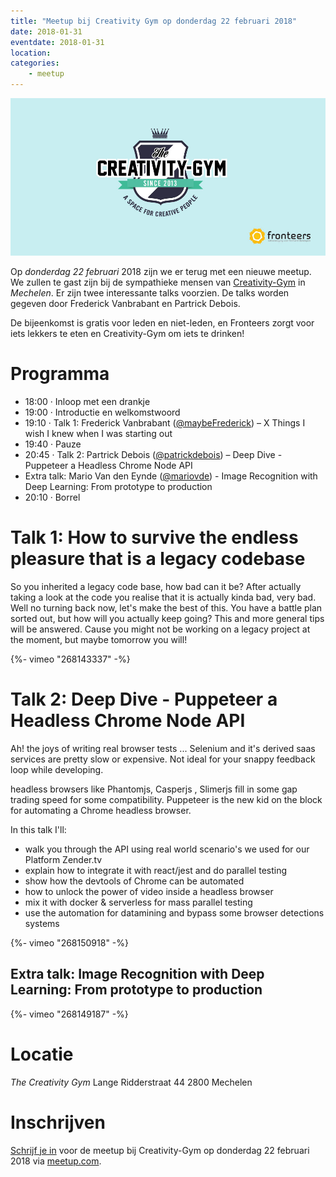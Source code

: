 ```yaml
---
title: "Meetup bij Creativity Gym op donderdag 22 februari 2018"
date: 2018-01-31
eventdate: 2018-01-31
location:
categories:
    - meetup
---
```

![Creativity-Gym](/_img/bijeenkomsten/creativity.jpg)

Op *donderdag 22 februari* 2018 zijn we er terug met een nieuwe meetup. We zullen te gast zijn bij de sympathieke mensen van [Creativity-Gym](http://www.thecreativitygym.be/) in *Mechelen*. Er zijn twee interessante talks voorzien. De talks worden gegeven door Frederick Vanbrabant en Partrick Debois.

De bijeenkomst is gratis voor leden en niet-leden, en Fronteers zorgt voor iets lekkers te eten en Creativity-Gym om iets te drinken!

# Programma

* 18:00 · Inloop met een drankje
* 19:00 · Introductie en welkomstwoord
* 19:10 · Talk 1: Frederick Vanbrabant ([@maybeFrederick](https://twitter.com/maybeFrederick)) – X Things I wish I knew when I was starting out
* 19:40 · Pauze
* 20:45 · Talk 2: Partrick Debois ([@patrickdebois](https://twitter.com/patrickdebois)) – Deep Dive - Puppeteer a Headless Chrome Node API
* Extra talk: Mario Van den Eynde ([@mariovde](https://twitter.com/mariovde)) - Image Recognition with Deep Learning: From prototype to production
* 20:10 · Borrel

# Talk 1: How to survive the endless pleasure that is a legacy codebase

So you inherited a legacy code base, how bad can it be? After actually taking a look at the code you realise that it is actually kinda bad, very bad. Well no turning back now, let's make the best of this. You have a battle plan sorted out, but how will you actually keep going? This and more general tips will be answered. Cause you might not be working on a legacy project at the moment, but maybe tomorrow you will!

{%- vimeo "268143337" -%}

# Talk 2:  Deep Dive - Puppeteer a Headless Chrome Node API

Ah! the joys of writing real browser tests ... Selenium and it's derived saas services are pretty slow or expensive. Not ideal for your snappy feedback loop while developing.

headless browsers like Phantomjs, Casperjs , Slimerjs fill in some gap trading speed for some compatibility. Puppeteer is the new kid on the block for automating a Chrome headless browser.

In this talk I'll:

* walk you through the API using real world scenario's we used for our Platform Zender.tv
* explain how to integrate it with react/jest and do parallel testing
* show how the devtools of Chrome can be automated
* how to unlock the power of video inside a headless browser
* mix it with docker & serverless for mass parallel testing
* use the automation for datamining and bypass some browser detections systems

{%- vimeo "268150918" -%}

## Extra talk: Image Recognition with Deep Learning: From prototype to production

{%- vimeo "268149187" -%}

# Locatie

_The Creativity Gym_
Lange Ridderstraat 44
2800 Mechelen

# Inschrijven

[Schrijf je in](https://www.meetup.com/Fronteers-BE/events/247317475/) voor de meetup bij Creativity-Gym op donderdag 22 februari 2018 via [meetup.com](https://www.meetup.com/Fronteers-BE/events/247317475/).
